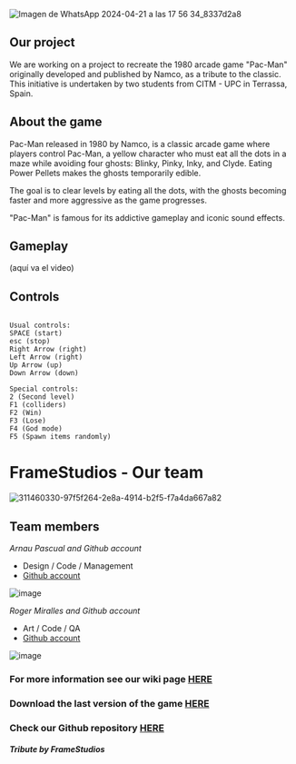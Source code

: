 ![Imagen de WhatsApp 2024-04-21 a las 17 56 34_8337d2a8](https://github.com/Pascra/Pac-Man/assets/160216424/ef9e5cbf-7fd0-4f13-bc90-53c4d20a6e49)

## Our project 

We are working on a project to recreate the 1980 arcade game "Pac-Man" originally developed and published by Namco, as a tribute to the classic. This initiative is undertaken by two students from CITM - UPC in Terrassa, Spain.

## About the game

Pac-Man released in 1980 by Namco, is a classic arcade game where players control Pac-Man, a yellow character who must eat all the dots in a maze while avoiding four ghosts: Blinky, Pinky, Inky, and Clyde. Eating Power Pellets makes the ghosts temporarily edible. 

The goal is to clear levels by eating all the dots, with the ghosts becoming faster and more aggressive as the game progresses. 

"Pac-Man" is famous for its addictive gameplay and iconic sound effects.

## Gameplay

(aquí va el video)

## Controls
~~~~~~~~~~~~~~~

Usual controls:
SPACE (start)
esc (stop)
Right Arrow (right)
Left Arrow (right)
Up Arrow (up)
Down Arrow (down)

Special controls:
2 (Second level)
F1 (colliders)
F2 (Win)
F3 (Lose)
F4 (God mode)
F5 (Spawn items randomly)

~~~~~~~~~~~~~~~

# FrameStudios - Our team

![311460330-97f5f264-2e8a-4914-b2f5-f7a4da667a82](https://github.com/Pascra/Pac-Man/assets/160216424/10c01ef0-be32-4d84-a5b6-701ed7fa1327)

## Team members

_Arnau Pascual and Github account_

* Design / Code / Management
* [Github account](https://github.com/Pascra)
  
 ![image](https://github.com/Pascra/Pac-Man/assets/160216424/46251066-7879-478c-afe9-56c7ef9d027b)


_Roger Miralles and Github account_

* Art / Code / QA
* [Github account](https://github.com/Roster247)
  
 ![image](https://github.com/Pascra/Pac-Man/assets/160216424/f4575d55-e701-4ef9-8ec8-652da0fecf6a)




### For more information see our wiki page [HERE](https://github.com/Pascra/Game-Analysis-Pac-Man/wiki)
### Download the last version of the game [HERE]()
### Check our Github repository [HERE](https://github.com/Pascra/Pac-Man)



#### _Tribute by FrameStudios_
